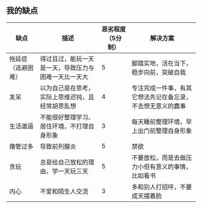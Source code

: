 ## 我的缺点

| 缺点               | 描述                                                 | 恶劣程度（5分制） | 解决方案                                                   |
| ------------------ | ---------------------------------------------------- | ----------------- | ---------------------------------------------------------- |
| 拖延症（逃避困难） | 得过且过，能玩一天是一天，导致压力与困难一天比一天大 | 5                 | 脚踏实地，活在当下，稳步向前，突破自我                     |
| 发呆               | 以为自己是在思考，实际上思维迟钝，且经常胡思乱想     | 4                 | 专注完成一件事，有其它想法先记在备忘录，不去想无意义的蠢事 |
| 生活邋遢           | 不能很好整理学习、居住环境，不打理自身形象           | 3                 | 每天睡前整理环境，早上出门前整理自身形象                   |
| 撸管过多           | 导致前列腺炎                                         | 5                 | 禁欲                                                       |
| 贪玩               | 总是给自己放松的理由，学一天玩三天                   | 5                 | 不要放松，而是去做压力小但有意义的事情，比如看书           |
| 内心               | 不爱和陌生人交流                                     | 3                 | 多和别人打招呼，不要成天摆着脸                             |

